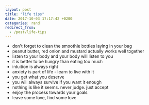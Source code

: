 ```yaml
---
layout: post
title: "life tips"
date: 2017-10-03 17:17:42 +0200
categories: rand
redirect_from:
  - /post/life-tips
---
```


- don't forget to clean the smoothie bottles laying in your bag
- peanut butter, red onion and mustard actually works well together
- listen to your body and your body will listen to you
- it is better to be hungry than eating too much
- intuition is always right
- anxiety is part of life - learn to live with it
- you get what you deserve
- you will always survive if you want it enough
- nothing is like it seems. never judge. just accept
- enjoy the process towards your goals
- leave some love, find some love
